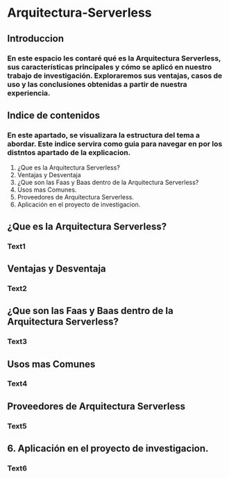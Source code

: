 # Arquitectura-Serverless

## Introduccion
### En este espacio les contaré qué es la Arquitectura Serverless, sus características principales y cómo se aplicó en nuestro trabajo de investigación. Exploraremos sus ventajas, casos de uso y las conclusiones obtenidas a partir de nuestra experiencia.

## Indice de contenidos
### En este apartado, se visualizara la estructura del tema a abordar. Este indice servira como guia para navegar en por los distntos apartado de la explicacion.

1. ¿Que es la Arquitectura Serverless?
2. Ventajas y Desventaja 
3. ¿Que son las Faas y Baas dentro de la Arquitectura Serverless?
4. Usos mas Comunes.
5. Proveedores de Arquitectura Serverless.
6. Aplicación en el proyecto de investigacion.

## ¿Que es la Arquitectura Serverless?
### Text1
## Ventajas y Desventaja
### Text2
## ¿Que son las Faas y Baas dentro de la Arquitectura Serverless?
### Text3
## Usos mas Comunes
### Text4
## Proveedores de Arquitectura Serverless 
### Text5
## 6. Aplicación en el proyecto de investigacion.
### Text6

